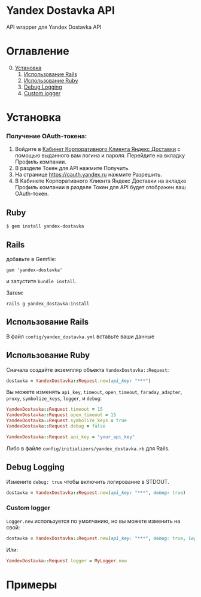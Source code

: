 # Yandex Dostavka API

API wrapper для Yandex Dostavka API

# Оглавление
0. [Установка](#install)
    1. [Использование Rails](#using_rails)
    2. [Использование Ruby](#using_ruby)
    3. [Debug Logging](#debug_logging)
    4. [Custom logger](#custom_logger)

# <a name="install"></a> Установка

### Получение OAuth-токена:

1. Войдите в [Кабинет Корпоративного Клиента Яндекс Доставки](https://dostavka.yandex.ru/change/) с помощью выданного вам логина и пароля.
Перейдите на вкладку Профиль компании.
2. В разделе Токен для API нажмите Получить.
3. На странице https://oauth.yandex.ru нажмите Разрешить.
4. В Кабинете Корпоративного Клиента Яндекс Доставки на вкладке Профиль компании в разделе Токен для API будет отображен ваш OAuth-токен.

## Ruby
    $ gem install yandex-dostavka
## Rails
добавьте в Gemfile:

    gem 'yandex-dostavka'

и запустите `bundle install`.

Затем:

    rails g yandex_dostavka:install

## <a name="using_rails"></a> Использование Rails

В файл `config/yandex_dostavka.yml` вставьте ваши данные

## <a name="using_ruby"></a> Использование Ruby

Сначала создайте экземпляр объекта `YandexDostavka::Request`:

```ruby
dostavka = YandexDostavka::Request.new(api_key: "***")
```

Вы можете изменять `api_key`, `timeout`, `open_timeout`, `faraday_adapter`, `proxy`, `symbolize_keys`, `logger`, и `debug`:

```ruby
YandexDostavka::Request.timeout = 15
YandexDostavka::Request.open_timeout = 15
YandexDostavka::Request.symbolize_keys = true
YandexDostavka::Request.debug = false

YandexDostavka::Request.api_key = "your_api_key"
```

Либо в файле `config/initializers/yandex_dostavka.rb` для Rails.

## <a name="debug_logging"></a> Debug Logging

Измените `debug: true` чтобы включить логирование в STDOUT.

```ruby
dostavka = YandexDostavka::Request.new(api_key: "***", debug: true)
```

### <a name="custom_logger"></a> Custom logger

`Logger.new` используется по умолчанию, но вы можете изменить на свой:

```ruby
dostavka = YandexDostavka::Request.new(api_key: "***", debug: true, logger: MyLogger.new)
```

Или:

```ruby
YandexDostavka::Request.logger = MyLogger.new
```

# <a name="examples"></a> Примеры